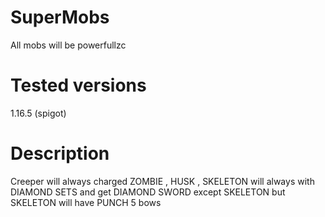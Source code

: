 # SuperMobs
All mobs will be powerfullzc
# Tested versions
1.16.5 (spigot)
# Description
Creeper will always charged
ZOMBIE , HUSK , SKELETON will always with DIAMOND SETS and get DIAMOND SWORD except SKELETON
but SKELETON will have PUNCH 5 bows
